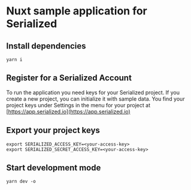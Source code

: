 # Nuxt sample application for Serialized

## Install dependencies

```
yarn i
```

## Register for a Serialized Account

To run the application you need keys for your Serialized project. If you create a new project, you can initialize it
with sample data. You find your project keys under Settings in the menu for your project
at [https://app.serialized.io](https://app.serialized.io)

## Export your project keys

```
export SERIALIZED_ACCESS_KEY=<your-access-key>
export SERIALIZED_SECRET_ACCESS_KEY=<your-access-key>
```

## Start development mode

```
yarn dev -o
```
